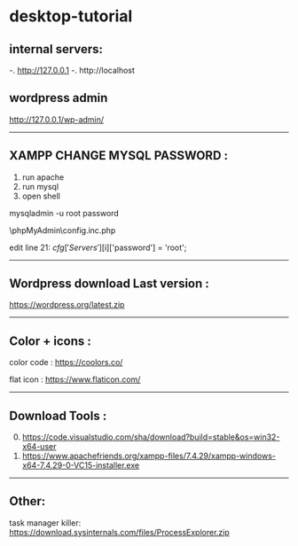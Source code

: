 # desktop-tutorial


## internal servers:

-. http://127.0.0.1
-. http://localhost

## wordpress admin

http://127.0.0.1/wp-admin/
















_______

## XAMPP CHANGE MYSQL PASSWORD :

1. run apache
2. run mysql
3. open shell

mysqladmin -u root password 

\phpMyAdmin\config.inc.php

edit line 21:
$cfg['Servers'][$i]['password'] = 'root';


_______

## Wordpress download Last version :

https://wordpress.org/latest.zip



_______

## Color + icons :

color code :
https://coolors.co/

flat icon :
https://www.flaticon.com/


_______

## Download Tools :

0. https://code.visualstudio.com/sha/download?build=stable&os=win32-x64-user
1. https://www.apachefriends.org/xampp-files/7.4.29/xampp-windows-x64-7.4.29-0-VC15-installer.exe
_______

## Other:

task manager killer:
https://download.sysinternals.com/files/ProcessExplorer.zip
